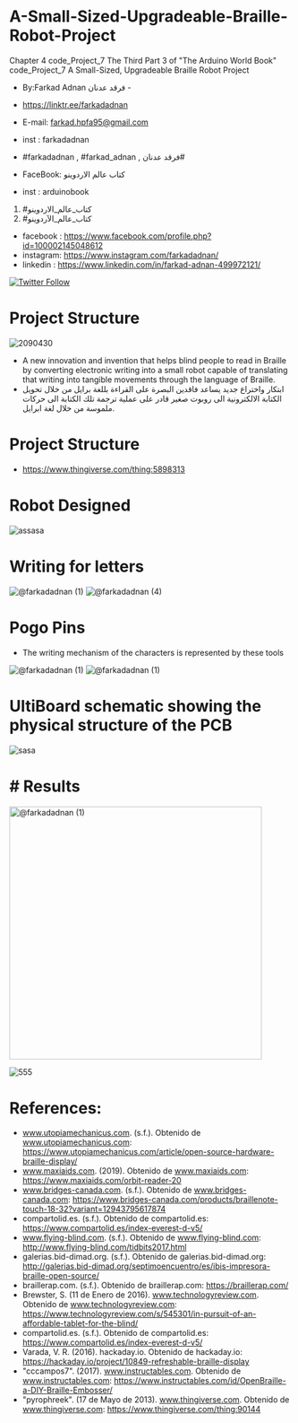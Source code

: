 # A-Small-Sized-Upgradeable-Braille-Robot-Project
Chapter 4 code_Project_7 The Third Part 3 of "The Arduino World Book" code_Project_7 A Small-Sized, Upgradeable Braille Robot Project

-  By:Farkad Adnan فرقد عدنان -
- https://linktr.ee/farkadadnan

 - E-mail: farkad.hpfa95@gmail.com 
- inst : farkadadnan 
- #farkadadnan , #farkad_adnan , فرقد عدنان# 
- FaceBook: كتاب عالم الاردوينو 
- inst : arduinobook
1. #كتاب_عالم_الاردوينو
2. #كتاب_عالم_الآردوينو 

* facebook : https://www.facebook.com/profile.php?id=100002145048612
* instagram:  https://www.instagram.com/farkadadnan/
* linkedin : https://www.linkedin.com/in/farkad-adnan-499972121/

 <p>
 <a href='https://mobile.twitter.com/farkadadnan'>
        <img alt="Twitter Follow" src="https://img.shields.io/twitter/follow/farkadadnan?label=%40farkadadnan&style=social" alt='Twitter' align="center"/>
    </a>
</p>

# Project Structure

![2090430](https://user-images.githubusercontent.com/35774039/223852026-6e91894e-deb1-4aff-9bb5-9a0d0e79c801.png)


- A new innovation and invention that helps blind people to read in Braille by converting electronic writing into a small robot capable of translating that writing into tangible movements through the language of Braille.
- ابتكار واختراع جديد يساعد فاقدين البصرة على القراءة بللغة برايل من خلال تحويل الكتابة الالكترونية الى روبوت صغير قادر على عملية ترجمة تلك الكتابة الى حركات ملموسة من خلال لغة ابرايل.

# Project Structure
- https://www.thingiverse.com/thing:5898313

# Robot  Designed
![assasa](https://user-images.githubusercontent.com/35774039/223853011-d9b92084-6df2-440f-ab60-d3b719d34be4.PNG)

 

# Writing for letters
![@farkadadnan (1)](https://user-images.githubusercontent.com/35774039/223852854-26b4439f-f5e6-4bb8-9858-2cb7c1acaa58.gif)
![@farkadadnan (4)](https://user-images.githubusercontent.com/35774039/223852882-6c745a99-54dd-42f8-8c43-49d034513ac2.png)

# Pogo Pins 

- The writing mechanism of the characters is represented by these tools

![@farkadadnan (1)](https://user-images.githubusercontent.com/35774039/223853148-94c3c801-bc46-4e0f-b023-07050923ca59.jpg)
![@farkadadnan (1)](https://user-images.githubusercontent.com/35774039/223853152-10ae59a9-88ac-40e6-a368-4142a97f2326.png)

# UltiBoard schematic showing the physical structure of the PCB

![sasa](https://user-images.githubusercontent.com/35774039/224029802-49c06b80-f2cd-442a-9f67-c7bdfb7af361.PNG)


#  # Results

<img width="451" alt="@farkadadnan (1)" src="https://user-images.githubusercontent.com/35774039/223853289-23c27bda-7164-42df-b11f-09c8e965fb32.png">


![555](https://user-images.githubusercontent.com/35774039/223853327-5b41d576-37d9-41cd-aae8-e40747fc4844.PNG)

# References:

- www.utopiamechanicus.com. (s.f.). Obtenido de www.utopiamechanicus.com: https://www.utopiamechanicus.com/article/open-source-hardware-braille-display/
- www.maxiaids.com. (2019). Obtenido de www.maxiaids.com: https://www.maxiaids.com/orbit-reader-20
- www.bridges-canada.com. (s.f.). Obtenido de www.bridges-canada.com: https://www.bridges-canada.com/products/braillenote-touch-18-32?variant=12943795617874
- compartolid.es. (s.f.). Obtenido de compartolid.es: https://www.compartolid.es/index-everest-d-v5/
- www.flying-blind.com. (s.f.). Obtenido de www.flying-blind.com: http://www.flying-blind.com/tidbits2017.html
- galerias.bid-dimad.org. (s.f.). Obtenido de galerias.bid-dimad.org: http://galerias.bid-dimad.org/septimoencuentro/es/ibis-impresora-braille-open-source/
- braillerap.com. (s.f.). Obtenido de braillerap.com: https://braillerap.com/
- Brewster, S. (11 de Enero de 2016). www.technologyreview.com. Obtenido de www.technologyreview.com: https://www.technologyreview.com/s/545301/in-pursuit-of-an-affordable-tablet-for-the-blind/
- compartolid.es. (s.f.). Obtenido de compartolid.es: https://www.compartolid.es/index-everest-d-v5/
- Varada, V. R. (2016). hackaday.io. Obtenido de hackaday.io: https://hackaday.io/project/10849-refreshable-braille-display
- "cccampos7". (2017). www.instructables.com. Obtenido de www.instructables.com: https://www.instructables.com/id/OpenBraille-a-DIY-Braille-Embosser/
- "pyrophreek". (17 de Mayo de 2013). www.thingiverse.com. Obtenido de www.thingiverse.com: https://www.thingiverse.com/thing:90144

 

